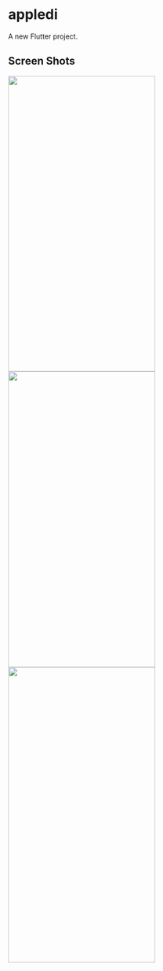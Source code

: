 # appledi

A new Flutter project.

## Screen Shots
<img src="https://user-images.githubusercontent.com/69691286/170574341-36b08409-2239-4bce-b8ba-c4d26984cb24.png" width="300" height="600">
<img src="https://user-images.githubusercontent.com/69691286/170574350-8432fe56-121e-42e4-93e5-69ab3a6f8b5d.png" width="300" height="600">
<img src="https://user-images.githubusercontent.com/69691286/170574345-5ce1b9d1-89b4-4a64-91a8-95fa8338991d.png" width="300" height="600">
